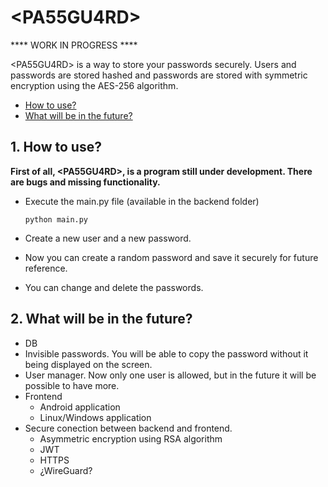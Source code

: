 # \<PA55GU4RD\>

\*\*\*\* WORK IN PROGRESS \*\*\*\*

\<PA55GU4RD\> is a way to store your passwords securely. Users and passwords are stored hashed and passwords are stored with symmetric encryption using the AES-256 algorithm.

* [How to use?](#1-how-to-use)
* [What will be in the future?](#2-what-will-be-in-the-future)
   
## 1. How to use?
**First of all, \<PA55GU4RD\>, is a program still under development. There are bugs and missing functionality.**
   + Execute the main.py file (available in the backend folder)
     
      ```shell
      python main.py
      ```
   + Create a new user and a new password.
   + Now you can create a random password and save it securely for future reference.
   + You can change and delete the passwords. 

## 2. What will be in the future?
   + DB
   + Invisible passwords. You will be able to copy the password without it being displayed on the screen.
   + User manager. Now only one user is allowed, but in the future it will be possible to have more.
   + Frontend
      + Android application
      + Linux/Windows application
   + Secure conection between backend and frontend.
      + Asymmetric encryption using RSA algorithm
      + JWT
      + HTTPS
      + ¿WireGuard?
 
